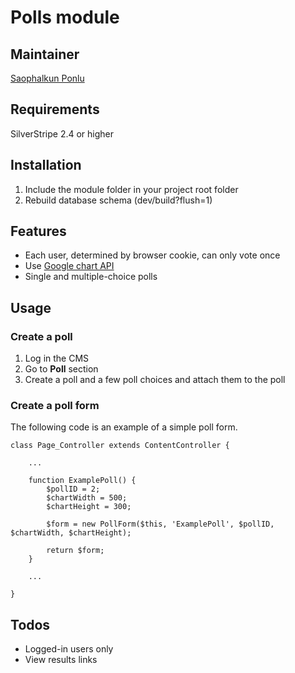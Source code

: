 # Polls module

## Maintainer 
[Saophalkun Ponlu](mailto:phalkunz@silverstripe.com)

## Requirements 

SilverStripe 2.4 or higher

## Installation 

1. Include the module folder in your project root folder
1. Rebuild database schema (dev/build?flush=1)

## Features

- Each user, determined by browser cookie, can only vote once 
- Use [Google chart API](http://code.google.com/apis/chart/) 
- Single and multiple-choice polls

## Usage

### Create a poll 

1. Log in the CMS 
1. Go to **Poll** section
1. Create a poll and a few poll choices and attach them to the poll

### Create a poll form

The following code is an example of a simple poll form. 

	class Page_Controller extends ContentController {
		
		... 
		
		function ExamplePoll() {
			$pollID = 2; 
			$chartWidth = 500; 
			$chartHeight = 300; 
		
			$form = new PollForm($this, 'ExamplePoll', $pollID, $chartWidth, $chartHeight);
		
			return $form; 
		}
		
		...
		
	}
	
## Todos

- Logged-in users only 
- View results links